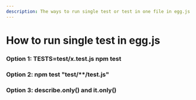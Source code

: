 ```yaml
---
description: The ways to run single test or test in one file in egg.js
---
```


# How to run single test in egg.js

### Option 1: TESTS=test/x.test.js npm test

### Option 2: npm test "test/\*\*/test.js"

### Option 3: describe.only\(\) and it.only\(\)

